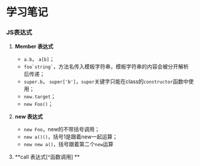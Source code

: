 # 学习笔记

### JS表达式

1. **Member 表达式**

    * `a.b`， `a[b]`；
    * ``` foo`string` ```，方法名传入模板字符串，模板字符串的内容会被分开解析后传递；
    * `super.b`， `super['b']`，`super`关键字只能在class的`constructor`函数中使用；
    * `new.target`；
    * `new Foo()`；

2. **new 表达式**
    * `new Foo`，new的不带括号调用；
    * `new a()()`，括号1是跟着new一起运算；
    * `new new a()`，括号跟着第二个`new`运算
    

3. **call 表达式[^函数调用] **    


